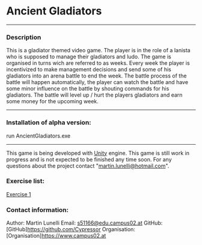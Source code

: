 # Ancient Gladiators
***
### Description
This is a gladiator themed video game. The player is in the role of a lanista who is supposed to manage their gladiators and ludo. The game is organised in turns wich are referred to as weeks. Every week the player is incentivized to make management decisions and send some of his gladiators into an arena battle to end the week. The battle process of the battle will happen automatically, the player can watch the battle and have some minor influence on the battle by shouting commands for his gladiators. The battle will level up / hurt the players gladiators and earn some money for the upcoming week.
***
### Installation of alpha version:
run AncientGladiators.exe
***
This game is being developed with [Unity](http://www.unity.com) engine.
This game is still work in progress and is not expected to be finished any time soon.
For any questions about the project contact "martin.lunelli@hotmail.com".

### Exercise list:
[Exercise 1](exercise1)

### Contact information:
Author:         Martin Lunelli
Email:          s51166@edu.campus02.at
GitHub:         [GitHub]https://github.com/Cypressor
Organisation:   [Organisation]https://www.campus02.at